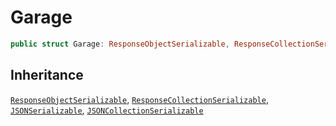 # Garage

``` swift
public struct Garage: ResponseObjectSerializable, ResponseCollectionSerializable, JSONSerializable, JSONCollectionSerializable 
```

## Inheritance

[`ResponseObjectSerializable`](/ResponseObjectSerializable), [`ResponseCollectionSerializable`](/ResponseCollectionSerializable), [`JSONSerializable`](/JSONSerializable), [`JSONCollectionSerializable`](/JSONCollectionSerializable)
